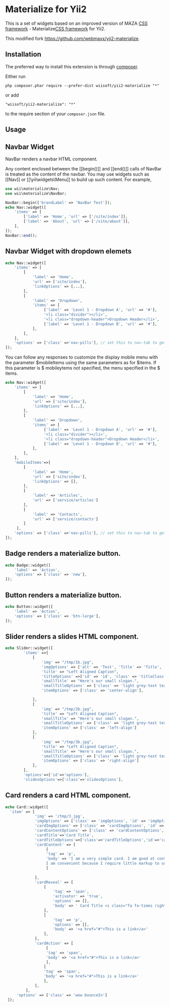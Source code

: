 Materialize for Yii2
====================

This is a set of widgets based on an improved version of MAZA [CSS framework](https://github.com/wiisoft/maza) - 
Materialize[CSS framework](http://materializecss.com/) for Yii2.

This modified fork https://github.com/webmaxx/yii2-materialize.

Installation
------------

The preferred way to install this extension is through [composer](http://getcomposer.org/download/).

Either run

```
php composer.phar require --prefer-dist wiisoft/yii2-materialize "*"
```

or add

```
"wiisoft/yii2-materialize": "*"
```

to the require section of your `composer.json` file.


Usage
-----
 
Navbar Widget
-------------
NavBar renders a navbar HTML component.

Any content enclosed between the [[begin()]] and [[end()]] calls of NavBar
is treated as the content of the navbar. You may use widgets such as [[Nav]]
or [[\yii\widgets\Menu]] to build up such content. For example,

```php
use wii\materialize\Nav;
use wii\materialize\NavBar;

NavBar::begin(['brandLabel' => 'NavBar Test']);
echo Nav::widget([
    'items' => [
        ['label' => 'Home', 'url' => ['/site/index']],
        ['label' => 'About', 'url' => ['/site/about']],
    ],
]);
NavBar::end();

```

Navbar Widget with dropdown elemets
------------------------------------
```php
echo Nav::widget([
    'items' => [
        [
            'label' => 'Home',
            'url' => ['site/index'],
            'linkOptions' => [...],
        ],
        [
            'label' => 'Dropdown',
            'items' => [
                 ['label' => 'Level 1 - Dropdown A', 'url' => '#'],
                 '<li class="divider"></li>',
                 '<li class="dropdown-header">Dropdown Header</li>',
                 ['label' => 'Level 1 - Dropdown B', 'url' => '#'],
            ],
        ],
    ],
    'options' => ['class' =>'nav-pills'], // set this to nav-tab to get tab-styled navigation
]);
```
You can follow any responses to customize the display mobile menu with the parameter $mobileItems using
the same parameters as for $items.
If this parameter is $ mobileytems not specified, the menu specified in the $ items.

```php
echo Nav::widget([
    'items' => [
        [
            'label' => 'Home',
            'url' => ['site/index'],
            'linkOptions' => [...],
        ],
        [
            'label' => 'Dropdown',
            'items' => [
                 ['label' => 'Level 1 - Dropdown A', 'url' => '#'],
                 '<li class="divider"></li>',
                 '<li class="dropdown-header">Dropdown Header</li>',
                 ['label' => 'Level 1 - Dropdown B', 'url' => '#'],
            ],
        ],
    ],
    'mobileItems'=>[
        [
            'label' => 'Home',
            'url' => ['site/index'],
            'linkOptions' => [],
        ],
        [
            'label' => 'Articles',
            'url' => ['service/articles']
        ],
        [
            'label' => 'Contacts',
            'url' => ['service/contacts']
        ]
     ],
    'options' => ['class' =>'nav-pills'], // set this to nav-tab to get tab-styled navigation
]);
```
Badge renders a materialize button.       
------------------------------------                                          
                               
                                          
```php                                    
echo Badge::widget([                      
    'label' => 'Action',                  
    'options' => ['class' => 'new'],      
]);                                       
```      
                                 
Button renders a materialize button.                                
------------------------------------                                            
```php                                     
echo Button::widget([                      
    'label' => 'Action',                   
    'options' => ['class' => 'btn-large'], 
]);                                        
``` 

Slider renders a slides HTML component.                                
------------------------------------                                            
```php                                                                                  
echo Slider::widget([                                                                    
        'items' =>[
            [
                'img' => "/tmp/1b.jpg",
                'imgOptions' => ['alt' => 'Test', 'Title' => 'Title', 'class' => 'myClass'],
                'title' => "Left Aligned Caption",
                'titleOptions' =>['id' => 'id', 'class' => 'titleClass'],
                'smallTitle' => "Here's our small slogan.",
                'smallTitleOptions' => ['class' => 'light grey-text text-lighten-3'],
                'itemOptions' => ['class' => 'center-align'],

            ],
            [
                'img' => "/tmp/2b.jpg",
                'title' => "Left Aligned Caption",
                'smallTitle' => "Here's our small slogan.",
                'smallTitleOptions' => ['class' => 'light grey-text text-lighten-3'],
                'itemOptions' => ['class' => 'left-align']
            ],
            [
                'img' => "/tmp/3b.jpg",
                'title' => "Left Aligned Caption",
                'smallTitle' => "Here's our small slogan.",
                'smallTitleOptions' => ['class' => 'light grey-text text-lighten-3'],
                'itemOptions' => ['class' => 'right-align']
            ],
        ],
        'options'=>['id'=>'options'],
        'slidesOptions'=>['class'=>'slidesOptions'],                                                                  
```                                                        

Card renders a card HTML component.                                
------------------------------------                                            
```php                                                                                  
echo Card::widget([                                                                                       
  'item' => [                                                                                             
             'img' => '/tmp/3.jpg',                                                                       
             'imgOptions' => ['class' => 'imgOptions', 'id' => 'imgOptions'],                             
             'cardImgOptions' => ['class' => 'cardImgOptions', 'id' => 'cardImgOptions'],                 
             'cardContentOptions' => ['class' => 'cardContentOptions', 'id' => 'cardContentOptions'],     
             'cardTitle'=>'Card Title',                                                                   
             'cardTitleOptions'=>['class'=>'cardTitleOptions','id'=>'cardTitleOptions'],                  
             'cardContent' => [                                                                           
                  [                                                                                       
                  'tag' => 'p',                                                                           
                  'body' => 'I am a very simple card. I am good at containing small bits of information.  
                  I am convenient because I require little markup to use effectively.'                    
                  ]                                                                                       
                                                                                                          
             ],                                                                                           
             'cardReveal' => [                                                                            
                 [                                                                                        
                     'tag' => 'span',                                                                     
                     'activator' => 'true',                                                               
                     'options' => [],                                                                     
                     'body' => ' Card Title <i class="fa fa-times right"></i>'                            
                 ],                                                                                       
                 [                                                                                        
                     'tag' => 'p',                                                                        
                     'options' => [],                                                                     
                     'body' => '<a href="#">This is a link</a>'                                           
                 ],                                                                                       
             ],                                                                                           
             'cardAction' => [                                                                            
                  [                                                                                       
                  'tag' => 'span',                                                                        
                  'body' => '<a href="#">This is a link</a>'                                              
                  ],                                                                                      
                 [                                                                                        
                 'tag' => 'span',                                                                         
                 'body' => '<a href="#">This is a link</a>'                                               
                 ],                                                                                       
             ],                                                                                           
         ],                                                                                               
     'options' => ['class' => 'wow bounceIn']                                                             
 ]);                                                                                                                                                                        
```                                                                                  
